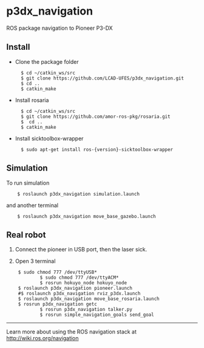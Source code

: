 # p3dx_navigation
ROS package navigation to Pioneer P3-DX

## Install
- Clone the package folder

		$ cd ~/catkin_ws/src
		$ git clone https://github.com/LCAD-UFES/p3dx_navigation.git
		$ cd ..
		$ catkin_make

- Install rosaria

		$ cd ~/catkin_ws/src
		$ git clone https://github.com/amor-ros-pkg/rosaria.git
		$  cd ..
		$ catkin_make

- Install sicktoolbox-wrapper

		$ sudo apt-get install ros-{version}-sicktoolbox-wrapper

## Simulation
To run simulation

		$ roslaunch p3dx_navigation simulation.launch

and another terminal

		$ roslaunch p3dx_navigation move_base_gazebo.launch

## Real robot
1. Connect the pioneer in USB port, then the laser sick.

2. Open 3 terminal

		$ sudo chmod 777 /dev/ttyUSB*
                $ sudo chmod 777 /dev/ttyACM*
                $ rosrun hokuyo_node hokuyo_node
		$ roslaunch p3dx_navigation pioneer.launch
		#$ roslaunch p3dx_navigation rviz_p3dx.launch
		$ roslaunch p3dx_navigation move_base_rosaria.launch
		$ rosrun p3dx_navigation getc
                $ rosrun p3dx_navigation talker.py
                $ rosrun simple_navigation_goals send_goal



---

Learn more about using the ROS navigation stack at http://wiki.ros.org/navigation
